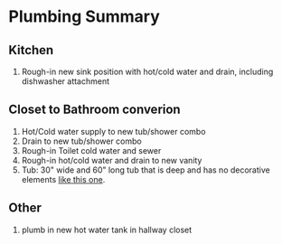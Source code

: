 # Plumbing Summary

## Kitchen

1. Rough-in new sink position with hot/cold water and drain, including dishwasher attachment

## Closet to Bathroom converion

1. Hot/Cold water supply to new tub/shower combo
2. Drain to new tub/shower combo
3. Rough-in Toilet cold water and sewer
4. Rough-in hot/cold water and drain to new vanity
5. Tub: 30" wide and 60" long tub that is deep and has no decorative elements [like this one](https://www.baindepot.com/en/lewis-60in-x-30in-alcove-apron-bathtub-right-side-drain-bap-2849r.html).

## Other

1. plumb in new hot water tank in hallway closet
